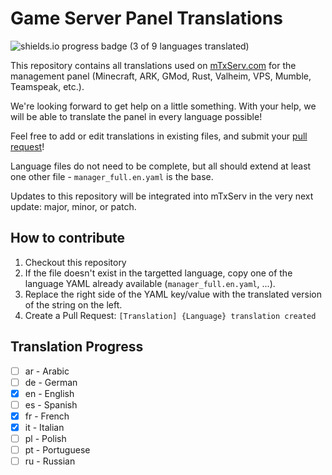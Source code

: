 # Game Server Panel Translations

![shields.io progress badge (3 of 9 languages translated)](https://img.shields.io/badge/translated-3%20of%209-%2309b3af?style=for-the-badge)

This repository contains all translations used on [mTxServ.com](https://mtxserv.com) for the management panel (Minecraft, ARK, GMod, Rust, Valheim, VPS, Mumble, Teamspeak, etc.).

We're looking forward to get help on a little something. With your help, we will be able to translate the panel in every language possible!

Feel free to add or edit translations in existing files, and submit your [pull request](https://github.com/mTxServ/manager-translations/pulls)!

Language files do not need to be complete, but all should extend at least one other file - `manager_full.en.yaml` is the base.

Updates to this repository will be integrated into mTxServ in the very next update: major, minor, or patch.

## How to contribute

1. Checkout this repository
2. If the file doesn't exist in the targetted language, copy one of the language YAML already available (`manager_full.en.yaml`, ...).
3. Replace the right side of the YAML key/value with the translated version of the string on the left.
4. Create a Pull Request: `[Translation] {Language} translation created`

## Translation Progress

- [ ] ar - Arabic
- [ ] de - German
- [x] en - English
- [ ] es - Spanish
- [x] fr - French
- [x] it - Italian
- [ ] pl - Polish
- [ ] pt - Portuguese
- [ ] ru - Russian
